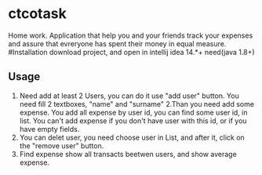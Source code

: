 # ctcotask
Home work. Application that help you and your friends track your expenses and assure that evreryone has spent their money in equal measure.
#Installation
download project, and open in intellij idea 14.*+ 
need(java 1.8+)
## Usage 
1. Need add at least 2 Users, you can do it use "add user" button. You need fill 2 textboxes, "name" and "surname"
2.Than you need add some expense. You add all expense by user id, you can find some user id, in list. You can't add expense if you don't have 
user with this id, or if you have empty fields. 
3. You can delet user, you need choose user in List, and after it, click on the "remove user" button.
4. Find expense show all transacts beetwen users, and show average expense.
